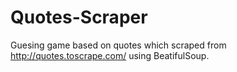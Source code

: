 # Quotes-Scraper

Guesing game based on quotes which scraped from http://quotes.toscrape.com/ using BeatifulSoup.

